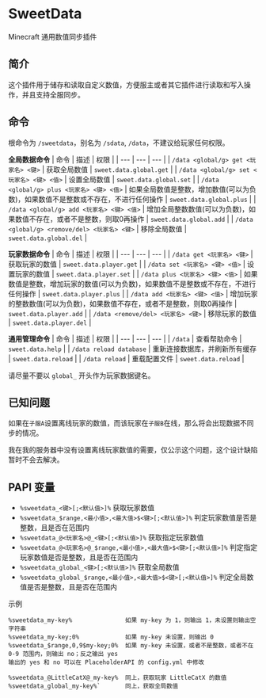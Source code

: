 # SweetData

Minecraft 通用数值同步插件

## 简介

这个插件用于储存和读取自定义数值，方便服主或者其它插件进行读取和写入操作，并且支持全服同步。

## 命令

根命令为 `/sweetdata`，别名为 `/sdata`, `/data`，不建议给玩家任何权限。

**全局数据命令**
| 命令 | 描述 | 权限 |
| --- | --- | --- |
| `/data <global/g> get <玩家名> <键>` | 获取全局数值 | `sweet.data.global.get` |
| `/data <global/g> set <玩家名> <键> <值>` | 设置全局数值 | `sweet.data.global.set` |
| `/data <global/g> plus <玩家名> <键> <值>` | 如果全局数值是整数，增加数值(可以为负数)，如果数值不是整数或不存在，不进行任何操作 | `sweet.data.global.plus` |
| `/data <global/g> add <玩家名> <键> <值>` | 增加全局整数数值(可以为负数)，如果数值不存在，或者不是整数，则取0再操作 | `sweet.data.global.add` |
| `/data <global/g> <remove/del> <玩家名> <键>` | 移除全局数值 | `sweet.data.global.del` |

**玩家数据命令**
| 命令 | 描述 | 权限 |
| --- | --- | --- |
| `/data get <玩家名> <键>` | 获取玩家的数值 | `sweet.data.player.get` |
| `/data set <玩家名> <键> <值>` | 设置玩家的数值 | `sweet.data.player.set` |
| `/data plus <玩家名> <键> <值>` | 如果数值是整数，增加玩家的数值(可以为负数)，如果数值不是整数或不存在，不进行任何操作 | `sweet.data.player.plus` |
| `/data add <玩家名> <键> <值>` | 增加玩家的整数数值(可以为负数)，如果数值不存在，或者不是整数，则取0再操作 | `sweet.data.player.add` |
| `/data <remove/del> <玩家名> <键>` | 移除玩家的数值 | `sweet.data.player.del` |

**通用管理命令**
| 命令 | 描述 | 权限 |
| --- | --- | --- |
| `/data` | 查看帮助命令 | `sweet.data.help` |
| `/data reload database` | 重新连接数据库，并刷新所有缓存 | `sweet.data.reload` |
| `/data reload` | 重载配置文件 | `sweet.data.reload` |

请尽量不要以 `global_` 开头作为玩家数据键名。

## 已知问题

如果在`子服A`设置离线玩家的数值，而该玩家在`子服B`在线，那么将会出现数据不同步的情况。

我在我的服务器中没有设置离线玩家数值的需要，仅公示这个问题，这个设计缺陷暂时不会去解决。

## PAPI 变量

+ `%sweetdata_<键>[;<默认值>]%` 获取玩家数值
+ `%sweetdata_$range,<最小值>,<最大值>$<键>[;<默认值>]%` 判定玩家数值是否是整数，且是否在范围内
+ `%sweetdata_@<玩家名>@_<键>[;<默认值>]%` 获取指定玩家数值
+ `%sweetdata_@<玩家名>@_$range,<最小值>,<最大值>$<键>[;<默认值>]%` 判定指定玩家数值是否是整数，且是否在范围内
+ `%sweetdata_global_<键>[;<默认值>]%` 获取全局数值
+ `%sweetdata_global_$range,<最小值>,<最大值>$<键>[;<默认值>]%` 判定全局数值是否是整数，且是否在范围内

示例
```
%sweetdata_my-key%               如果 my-key 为 1，则输出 1，未设置则输出空字符串
%sweetdata_my-key;0%             如果 my-key 未设置，则输出 0
%sweetdata_$range,0,9$my-key;0%  如果 my-key 未设置，或者不是整数，或者不在 0-9 范围内，则输出 no；反之输出 yes
输出的 yes 和 no 可以在 PlaceholderAPI 的 config.yml 中修改

%sweetdata_@LittleCatX@_my-key%  同上，获取玩家 LittleCatX 的数值
%sweetdata_global_my-key%`       同上，获取全局数值
```

